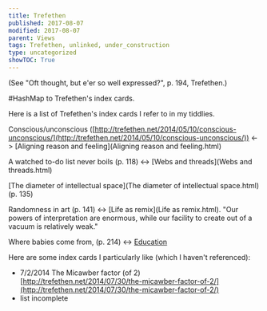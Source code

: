 ```yaml
---
title: Trefethen
published: 2017-08-07
modified: 2017-08-07
parent: Views
tags: Trefethen, unlinked, under_construction
type: uncategorized
showTOC: True
---
```




(See "Oft thought, but e'er so well expressed?", p. 194, Trefethen.)

#HashMap to Trefethen's index cards.

Here is a list of Trefethen's index cards I refer to in my tiddlies.

Conscious/unconscious ([http://trefethen.net/2014/05/10/conscious-unconscious/](http://trefethen.net/2014/05/10/conscious-unconscious/)) 
<->
 [Aligning reason and feeling](Aligning reason and feeling.html)

A watched to-do list never boils (p. 118) 
<->
 [Webs and threads](Webs and threads.html)

[The diameter of intellectual space](The diameter of intellectual space.html) (p. 135)

Randomness in art (p. 141) 
<->
 [Life as remix](Life as remix.html). "Our powers of interpretation are enormous, while our facility to create out of a vacuum is relatively weak."

Where babies come from, (p. 214) 
<->
 [Education](Education.html)

Here are some index cards I particularly like (which I haven't referenced): 

+ 7/2/2014 The Micawber factor (of 2) [http://trefethen.net/2014/07/30/the-micawber-factor-of-2/](http://trefethen.net/2014/07/30/the-micawber-factor-of-2/)
+ list incomplete


